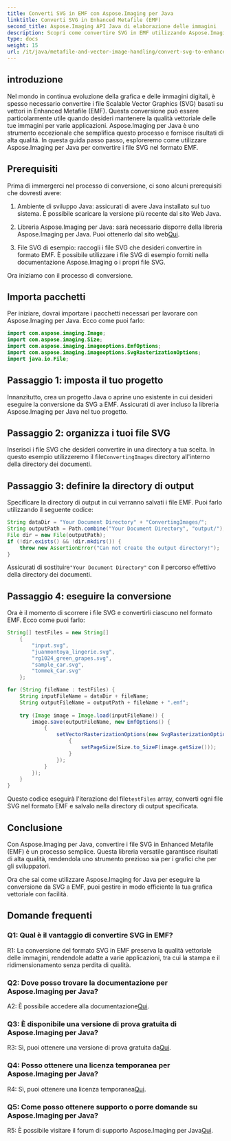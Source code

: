 ```yaml
---
title: Converti SVG in EMF con Aspose.Imaging per Java
linktitle: Converti SVG in Enhanced Metafile (EMF)
second_title: Aspose.Imaging API Java di elaborazione delle immagini
description: Scopri come convertire SVG in EMF utilizzando Aspose.Imaging per Java. Preserva la qualità e la scalabilità dell'immagine senza sforzo.
type: docs
weight: 15
url: /it/java/metafile-and-vector-image-handling/convert-svg-to-enhanced-metafile/
---
```

## introduzione

Nel mondo in continua evoluzione della grafica e delle immagini digitali, è spesso necessario convertire i file Scalable Vector Graphics (SVG) basati su vettori in Enhanced Metafile (EMF). Questa conversione può essere particolarmente utile quando desideri mantenere la qualità vettoriale delle tue immagini per varie applicazioni. Aspose.Imaging per Java è uno strumento eccezionale che semplifica questo processo e fornisce risultati di alta qualità. In questa guida passo passo, esploreremo come utilizzare Aspose.Imaging per Java per convertire i file SVG nel formato EMF.

## Prerequisiti

Prima di immergerci nel processo di conversione, ci sono alcuni prerequisiti che dovresti avere:

1. Ambiente di sviluppo Java: assicurati di avere Java installato sul tuo sistema. È possibile scaricare la versione più recente dal sito Web Java.

2.  Libreria Aspose.Imaging per Java: sarà necessario disporre della libreria Aspose.Imaging per Java. Puoi ottenerlo dal sito web[Qui](https://purchase.aspose.com/buy).

3. File SVG di esempio: raccogli i file SVG che desideri convertire in formato EMF. È possibile utilizzare i file SVG di esempio forniti nella documentazione Aspose.Imaging o i propri file SVG.

Ora iniziamo con il processo di conversione.

## Importa pacchetti

Per iniziare, dovrai importare i pacchetti necessari per lavorare con Aspose.Imaging per Java. Ecco come puoi farlo:

```java
import com.aspose.imaging.Image;
import com.aspose.imaging.Size;
import com.aspose.imaging.imageoptions.EmfOptions;
import com.aspose.imaging.imageoptions.SvgRasterizationOptions;
import java.io.File;
```

## Passaggio 1: imposta il tuo progetto

Innanzitutto, crea un progetto Java o aprine uno esistente in cui desideri eseguire la conversione da SVG a EMF. Assicurati di aver incluso la libreria Aspose.Imaging per Java nel tuo progetto.

## Passaggio 2: organizza i tuoi file SVG

 Inserisci i file SVG che desideri convertire in una directory a tua scelta. In questo esempio utilizzeremo il file`ConvertingImages` directory all'interno della directory dei documenti.

## Passaggio 3: definire la directory di output

Specificare la directory di output in cui verranno salvati i file EMF. Puoi farlo utilizzando il seguente codice:

```java
String dataDir = "Your Document Directory" + "ConvertingImages/";
String outputPath = Path.combine("Your Document Directory", "output/");
File dir = new File(outputPath);
if (!dir.exists() && !dir.mkdirs()) {
    throw new AssertionError("Can not create the output directory!");
}
```

 Assicurati di sostituire`"Your Document Directory"` con il percorso effettivo della directory dei documenti.

## Passaggio 4: eseguire la conversione

Ora è il momento di scorrere i file SVG e convertirli ciascuno nel formato EMF. Ecco come puoi farlo:

```java
String[] testFiles = new String[]
    {
        "input.svg",
        "juanmontoya_lingerie.svg",
        "rg1024_green_grapes.svg",
        "sample_car.svg",
        "tommek_Car.svg"
    };

for (String fileName : testFiles) {
    String inputFileName = dataDir + fileName;
    String outputFileName = outputPath + fileName + ".emf";
    
    try (Image image = Image.load(inputFileName)) {
        image.save(outputFileName, new EmfOptions() {
            {
                setVectorRasterizationOptions(new SvgRasterizationOptions() {
                    {
                        setPageSize(Size.to_SizeF(image.getSize()));
                    }
                });
            }
        });
    }
}
```

 Questo codice eseguirà l'iterazione del file`testFiles` array, converti ogni file SVG nel formato EMF e salvalo nella directory di output specificata.

## Conclusione

Con Aspose.Imaging per Java, convertire i file SVG in Enhanced Metafile (EMF) è un processo semplice. Questa libreria versatile garantisce risultati di alta qualità, rendendola uno strumento prezioso sia per i grafici che per gli sviluppatori.

Ora che sai come utilizzare Aspose.Imaging for Java per eseguire la conversione da SVG a EMF, puoi gestire in modo efficiente la tua grafica vettoriale con facilità.

## Domande frequenti

### Q1: Qual è il vantaggio di convertire SVG in EMF?

R1: La conversione del formato SVG in EMF preserva la qualità vettoriale delle immagini, rendendole adatte a varie applicazioni, tra cui la stampa e il ridimensionamento senza perdita di qualità.

### Q2: Dove posso trovare la documentazione per Aspose.Imaging per Java?

 A2: È possibile accedere alla documentazione[Qui](https://reference.aspose.com/imaging/java/).

### Q3: È disponibile una versione di prova gratuita di Aspose.Imaging per Java?

 R3: Sì, puoi ottenere una versione di prova gratuita da[Qui](https://releases.aspose.com/).

### Q4: Posso ottenere una licenza temporanea per Aspose.Imaging per Java?

 R4: Sì, puoi ottenere una licenza temporanea[Qui](https://purchase.aspose.com/temporary-license/).

### Q5: Come posso ottenere supporto o porre domande su Aspose.Imaging per Java?

 R5: È possibile visitare il forum di supporto Aspose.Imaging per Java[Qui](https://forum.aspose.com/).